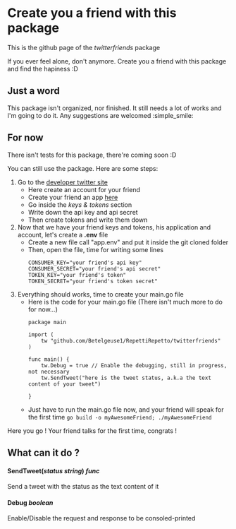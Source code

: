 # Create you a friend with this package
This is the github page of the *twitterfriends* package

If you ever feel alone, don't anymore. Create you a friend with this package and find the hapiness :D

## Just a word

This package isn't organized, nor finished.
It still needs a lot of works and I'm going to do it.
Any suggestions are welcomed :simple_smile:

## For now
There isn't tests for this package, there're coming soon :D

You can still use the package. Here are some steps:

1. Go to the [developer twitter site](https://developer.twitter.com/)
   - Here create an account for your friend
   - Create your friend an app [here](https://developer.twitter.com/en/apps)
   - Go inside the *keys & tokens* section
   - Write down the api key and api secret
   - Then create tokens and write them down
2. Now that we have your friend keys and tokens, his application and account, let's create a **.env** file
   - Create a new file call "app.env" and put it inside the git cloned folder
   - Then, open the file, time for writing some lines
        ```
        CONSUMER_KEY="your friend's api key"
        CONSUMER_SECRET="your friend's api secret"
        TOKEN_KEY="your friend's token"
        TOKEN_SECRET="your friend's token secret"
        ```
3. Everything should works, time to create your main.go file
    - Here is the code for your main.go file (There isn't much more to do for now...)
        ```golang
        package main
        
        import (
            tw "github.com/Betelgeuse1/RepettiRepetto/twitterfriends"
        )
        
        func main() {
            tw.Debug = true // Enable the debugging, still in progress, not necessary
            tw.SendTweet("here is the tweet status, a.k.a the text content of your tweet")
            
        }
        ```
    - Just have to run the main.go file now, and your friend will speak for the first time
        `go build -o myAwesomeFriend; ./myAwesomeFriend`
        
Here you go ! Your friend talks for the first time, congrats !

## What can it do ?
#### SendTweet(*status string*) *func*
Send a tweet with the status as the text content of it

#### Debug *boolean*
Enable/Disable the request and response to be consoled-printed